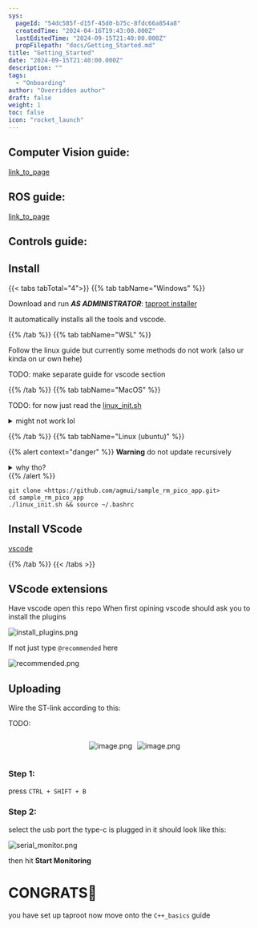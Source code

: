 ```yaml
---
sys:
  pageId: "54dc585f-d15f-45d0-b75c-8fdc66a854a8"
  createdTime: "2024-04-16T19:43:00.000Z"
  lastEditedTime: "2024-09-15T21:40:00.000Z"
  propFilepath: "docs/Getting_Started.md"
title: "Getting_Started"
date: "2024-09-15T21:40:00.000Z"
description: ""
tags:
  - "Onboarding"
author: "Overridden author"
draft: false
weight: 1
toc: false
icon: "rocket_launch"
---
```


## Computer Vision guide:

[link_to_page](86d45bc0-388b-4d26-8848-44f255f73d0e)

## ROS guide:

[link_to_page](3c76c1de-ec8f-46d6-8b0a-294005edc2d5)

## Controls guide:

## Install

{{< tabs tabTotal="4">}}
{{% tab tabName="Windows" %}}

Download and run _**AS ADMINISTRATOR**_: [taproot installer](https://github.com/Thornbots/TeachingFreshies/releases/tag/1.0)

It automatically installs all the tools and vscode.

{{% /tab %}}
{{% tab tabName="WSL" %}}

Follow the linux guide but currently some methods do not work (also ur kinda on ur own hehe)

TODO: make separate guide for vscode section

{{% /tab %}}
{{% tab tabName="MacOS" %}}

TODO: for now just read the [linux_init.sh](https://github.com/agmui/sample_rm_pico_app/blob/main/linux_init.sh)

<details>
<summary>might not work lol</summary>

`brew install libusb pkg-config`

Next install: [vscode](https://code.visualstudio.com/Download)

</details>

{{% /tab %}}
{{% tab tabName="Linux (ubuntu)" %}}

{{% alert context="danger" %}}
**Warning** do not update recursively
<details>
<summary>why tho?</summary>
There are some submodules that may go on for a while (like tinyusb) and I highly
recommend you don't need to get them.
If you want to see what submodules I update just look in `linux_init.sh`
</details>
{{% /alert %}}

```shell
git clone <https://github.com/agmui/sample_rm_pico_app.git>
cd sample_rm_pico_app
./linux_init.sh && source ~/.bashrc
```

## Install VScode

[vscode](https://code.visualstudio.com/Download)

{{% /tab %}}
{{< /tabs >}}

## VScode extensions

Have vscode open this repo
When first opining vscode should ask you to install the plugins

![install_plugins.png](https://prod-files-secure.s3.us-west-2.amazonaws.com/d518164a-d88e-44d1-a4ee-3adb3bd8bce0/89bd30f0-1825-4e77-867b-0a41ce370880/install_plugins.png?X-Amz-Algorithm=AWS4-HMAC-SHA256&X-Amz-Content-Sha256=UNSIGNED-PAYLOAD&X-Amz-Credential=ASIAZI2LB466WC7CEV3V%2F20250425%2Fus-west-2%2Fs3%2Faws4_request&X-Amz-Date=20250425T190510Z&X-Amz-Expires=3600&X-Amz-Security-Token=IQoJb3JpZ2luX2VjEJv%2F%2F%2F%2F%2F%2F%2F%2F%2F%2FwEaCXVzLXdlc3QtMiJHMEUCIQDeWwOGtMepFykoh3%2BOV068XAKRRFlPUsYgkbHrDqVBMgIgP%2FfIid2ZdsnxaHF3NhZTSRfVW4VbB6ju%2BWyMnSXIXiAq%2FwMINBAAGgw2Mzc0MjMxODM4MDUiDC3L7hXiR%2BqQkCR5MCrcAwHwukXd2oNl%2Fn2PrJoww3hChykQMO5S8zTUk6cG8r2WKzYvlsk4iHuzHC%2FCWPw7oFhqAQQdCLPX3iBVQlJ2sbBiN5pn%2FeV5JLquM5FvJNsk6KAsshzozCvfrE8i4mnljfK6xa0OFXlzTdLMeLqzJSi8GdgSTqaIkB6p2vU28nyw9XWJ11wmlt1fdxlZqiIGRGLwFZu7ufwGWxvl2CtobeCefuDjs2xj7jRgwDvAqiR312tgi3zgKa6fyCQXQBkYBlPVzHrkk%2FIExgJF531Zoh%2BNLnF0r9MP%2FdDBvGXxfEdYe9jgYZri22fDDeiUUzicXNXxHSMebjSUNP2UpC09fu3WqzR3bzU1j3rf5%2BI90M9JtAlESCsYWI5gJLS%2FrjPWomY5Ybct5Q8GDrTTOqjGJAK6ya6n0DkaVv8gWVFjEeJ%2FWn7vh5h1Nv0YYq8KJUHjAQHXLYkKxoPuW0xEtm%2BT6ntPMFjwtmXl%2BOiqmeg7ujA4vatJvfBDbqHawWQwZMvhbQeM02cZchQql3XzTgt9nHk%2FYtXkwPFvZeEJ9PAyqdMnT%2BiRSYjM2WXjZbVXFZBv%2FOP4xdrbmxAG1cgBU1%2BvKmto2rFOesXiypx%2BKdE2BqiV%2FFXdkBk0ZfEioOMmMLS3r8AGOqUBI7O%2FQTA6ouwfP9%2BJDHj9kxoKaGO%2BqHRCyjV682yhUFcNvk5BRwELYf%2Bdgjbmf5T%2FHHrJ6WGBYF0wYPqL%2F4be4FwZ9soU%2Bt8hcyBuZ3UN0hvT7i0i4slT%2Fhf31Tlf2P52s5wA8mwvWBNsP1Ky4hroxUw6uLtlNkHJ1XoN%2BXTeOQBkbVq1TIuMyf72atXCMW0cm0QEQ50YCTMPf8XAOSJqKpw7BSo3&X-Amz-Signature=9c3d9feb08db2d1738e24166366069f80f19a9f40a3f94ec76faa5a79094d560&X-Amz-SignedHeaders=host&x-id=GetObject)

If not just type `@recommended` here  

![recommended.png](https://prod-files-secure.s3.us-west-2.amazonaws.com/d518164a-d88e-44d1-a4ee-3adb3bd8bce0/61e661e9-5d85-4dfc-be0d-8d2097a5e793/recommended.png?X-Amz-Algorithm=AWS4-HMAC-SHA256&X-Amz-Content-Sha256=UNSIGNED-PAYLOAD&X-Amz-Credential=ASIAZI2LB466WC7CEV3V%2F20250425%2Fus-west-2%2Fs3%2Faws4_request&X-Amz-Date=20250425T190510Z&X-Amz-Expires=3600&X-Amz-Security-Token=IQoJb3JpZ2luX2VjEJv%2F%2F%2F%2F%2F%2F%2F%2F%2F%2FwEaCXVzLXdlc3QtMiJHMEUCIQDeWwOGtMepFykoh3%2BOV068XAKRRFlPUsYgkbHrDqVBMgIgP%2FfIid2ZdsnxaHF3NhZTSRfVW4VbB6ju%2BWyMnSXIXiAq%2FwMINBAAGgw2Mzc0MjMxODM4MDUiDC3L7hXiR%2BqQkCR5MCrcAwHwukXd2oNl%2Fn2PrJoww3hChykQMO5S8zTUk6cG8r2WKzYvlsk4iHuzHC%2FCWPw7oFhqAQQdCLPX3iBVQlJ2sbBiN5pn%2FeV5JLquM5FvJNsk6KAsshzozCvfrE8i4mnljfK6xa0OFXlzTdLMeLqzJSi8GdgSTqaIkB6p2vU28nyw9XWJ11wmlt1fdxlZqiIGRGLwFZu7ufwGWxvl2CtobeCefuDjs2xj7jRgwDvAqiR312tgi3zgKa6fyCQXQBkYBlPVzHrkk%2FIExgJF531Zoh%2BNLnF0r9MP%2FdDBvGXxfEdYe9jgYZri22fDDeiUUzicXNXxHSMebjSUNP2UpC09fu3WqzR3bzU1j3rf5%2BI90M9JtAlESCsYWI5gJLS%2FrjPWomY5Ybct5Q8GDrTTOqjGJAK6ya6n0DkaVv8gWVFjEeJ%2FWn7vh5h1Nv0YYq8KJUHjAQHXLYkKxoPuW0xEtm%2BT6ntPMFjwtmXl%2BOiqmeg7ujA4vatJvfBDbqHawWQwZMvhbQeM02cZchQql3XzTgt9nHk%2FYtXkwPFvZeEJ9PAyqdMnT%2BiRSYjM2WXjZbVXFZBv%2FOP4xdrbmxAG1cgBU1%2BvKmto2rFOesXiypx%2BKdE2BqiV%2FFXdkBk0ZfEioOMmMLS3r8AGOqUBI7O%2FQTA6ouwfP9%2BJDHj9kxoKaGO%2BqHRCyjV682yhUFcNvk5BRwELYf%2Bdgjbmf5T%2FHHrJ6WGBYF0wYPqL%2F4be4FwZ9soU%2Bt8hcyBuZ3UN0hvT7i0i4slT%2Fhf31Tlf2P52s5wA8mwvWBNsP1Ky4hroxUw6uLtlNkHJ1XoN%2BXTeOQBkbVq1TIuMyf72atXCMW0cm0QEQ50YCTMPf8XAOSJqKpw7BSo3&X-Amz-Signature=601c8c966bb499a29cd2fe66cef3a9f3d774a1e6f2cd1c26bf9dd9009675e654&X-Amz-SignedHeaders=host&x-id=GetObject)

## Uploading

Wire the ST-link according to this:

TODO:

<div style="display: flex;flex-direction: row; column-gap:10px; max-width: 630px;justify-content: center;">
<div>

![image.png](https://prod-files-secure.s3.us-west-2.amazonaws.com/d518164a-d88e-44d1-a4ee-3adb3bd8bce0/210ecb78-1116-4d7b-b9b7-2292f66fa2c2/image.png?X-Amz-Algorithm=AWS4-HMAC-SHA256&X-Amz-Content-Sha256=UNSIGNED-PAYLOAD&X-Amz-Credential=ASIAZI2LB4662Z6GHZ4B%2F20250425%2Fus-west-2%2Fs3%2Faws4_request&X-Amz-Date=20250425T190514Z&X-Amz-Expires=3600&X-Amz-Security-Token=IQoJb3JpZ2luX2VjEJv%2F%2F%2F%2F%2F%2F%2F%2F%2F%2FwEaCXVzLXdlc3QtMiJHMEUCIQCD9eV9RRRTkvpFB%2BhGEjxC2BCDbZTwb6fdDWuMy3KA7gIgAr5bYGXJgkXy53rOmJjv6KcbhEE%2FSzEaY4qjU8Nbwwwq%2FwMINBAAGgw2Mzc0MjMxODM4MDUiDNoMH%2Bxc3aBjvxR9cSrcA%2BcTJGYQK669WqFz8WCEkDuna04K0%2BxP16MrLnkI%2FNlwR2%2ByuvDjA4dGx%2BAd6usZVq1lZsEb7fV14jl5KtEyJjx0FuWFrh5AO6JSDnhR%2Fe63cSM8PSpIkA5e2XFcQvfOh7i%2B6aFhErsTIPdJLEnZobHrl%2FrsKQITu10gtmGwk%2B4GJpuAWbwM7WVeTKOQZKUUiqsfaKZBqIz2arIIVpbl0qZGPp4doUAkV6B0JRYw7fl8zIXCbVPgf0nGEwP5AQ8fjZQp0j6hqJzcJ%2FLLj3BWQrcJcNrcvkjEt1x9mFI8%2BpwhQhTfA8%2FJtCkTkM1%2FYxr1tIUSU7BlDm626Vasx9fvKxlKnPbKJxNVm%2BQUvnXQ3Lj5dLS7bSnvrkra1PDCCRhTeHoruEFu3kbeI40kbooZwEOxIsI5VEK3TL8liiNEcy5tv3F8QU5nynL7qMHOkvr27oq8LSNx2gud%2Fy7%2Fo0LOU0wAX8rSGYNlS0z0fKI8qpoVmd2ZBse8WkfasLu12rK77QCw%2BxBVodPn8aWR90aawlekbzxASpRiOu%2Be2DmRxWiTll057bLsKgDFvZ%2BH4YgtjWPt0t8dsxVbefTPNwiRnglwujzMh4QIr9HzD%2B0cTLj4da%2FwAOKN5cUFIhnxMM23r8AGOqUBzOhGbYliBOYhVgGWDvKwImHwTDpUfRqtnZg1bsS%2FiAtJyKG558Sy0br3%2FmgpIF5LNO%2FZX4eJQDPRuenlMyJzgJK9i5BKnFgSet%2FKwkEbd7yYvyK%2B%2F576u1kJ1M9ExAODenjofmtw0Nk5MzsuPVg7kJWvJdelEZuxI1BjtwDrorKO0fsdbVPNoyfS1R1WgmMspwKDPivnU2RV3Wc7mpqLhpWTZZD3&X-Amz-Signature=a00b471c45b03b3edc400d5205b8949c7d9c40dc73528f08b6356671bf0a3c44&X-Amz-SignedHeaders=host&x-id=GetObject)

</div>
<div>

![image.png](https://prod-files-secure.s3.us-west-2.amazonaws.com/d518164a-d88e-44d1-a4ee-3adb3bd8bce0/33a0fd0f-8ca6-4a86-8e09-26e95ded1fff/image.png?X-Amz-Algorithm=AWS4-HMAC-SHA256&X-Amz-Content-Sha256=UNSIGNED-PAYLOAD&X-Amz-Credential=ASIAZI2LB466VHMTFEQI%2F20250425%2Fus-west-2%2Fs3%2Faws4_request&X-Amz-Date=20250425T190514Z&X-Amz-Expires=3600&X-Amz-Security-Token=IQoJb3JpZ2luX2VjEJv%2F%2F%2F%2F%2F%2F%2F%2F%2F%2FwEaCXVzLXdlc3QtMiJHMEUCIQCpuZ9HKUH9cVBf2KWZFPHUfMIR1zQbP2U9WQsXmCsYggIgVCuwHQ5lXpcKzdbLtcmna3DVHEY1Dl7ebbZxDZIcJOYq%2FwMINBAAGgw2Mzc0MjMxODM4MDUiDIYRnTn0hp75TgRXvSrcA7vdzU3Qix2uENcbrdI8%2FlmqpkESKPRymzcK8LZNqmmNWa%2B%2Fqz3wOFQaD29%2FlWYW02G4bXHROJkHC1y%2FUZls0B1wHBOWJyyk4pjq%2FTxsQ011xV2csNjvS%2FrazrrynI5GY6AZJcKoy2PrnNxEIkwGR13HgDjJ5N10JUMM0p3fQTp%2BzIQuybnBhOsaH%2FAls%2F%2BqMqJdel%2Biu2xhMMaKzTgpJBKY54wU2ItHg9i%2Bby%2BCfnTtiidw%2FgwP4AVXUfweb4BNIhG8Z6QkHxdeRPVG4msSmSFf82R%2BSm%2BDRlyQx9oTCP0IGz3seL0zA2pD8UvEC%2FKqCWXReINc9SSFJPKnPtdIfTmr1nribttbubGsbJmr9QB1bdDb89Xx2s%2Fgxjje5UlHmPBimHrjwmz93CqjgTaZALSybrSipdcvy8uReiRSmhmQEAngrtU0Jq3nubCfSDGspXJ1HsqJJ1J5Ut9RtHxMNBva6eqvsOfrGdgKv%2F69J6ZGn9CaUkTlgDbuhZ7SSWBwVSx1ylVCWjXClfx%2FiZujnFGwOj0oYgF0XNaz2nWWS1b3DrhpFAaOuudjGQx9ZUu1E7qKRTUBBQ0LUFFmBa6CoYY6nrPkBDgTtvqv51AC4QYXJbWKVzwlZMBHYgxPMMK3r8AGOqUB3E9GDImhysL7kw4UcHuEEDb44%2FUr1f%2F%2FNQ%2FciuQWjs7guU6WM6k1jF8JMO7KOwb5AUQQx1NCrH5DpC9AIcuE5MBFGoqgTTAAqDnQo%2FHfXswrq9NKMQ9l0GzXrOvgH6xPNn4NUNJgoavf9Zdz0y3C4%2BQUBEMhrNIu34ULfor0U1j3c0QTHcIVdSSxg4K0tMkyGvK00yJDWsDkY9QblE39eXApgoUb&X-Amz-Signature=cd26f5d3037313d0a401b66d1fbdab52fa3e9aba2a2ec1576413b7a74cb68626&X-Amz-SignedHeaders=host&x-id=GetObject)

</div>
</div>

### Step 1:

press `CTRL + SHIFT + B`

### Step 2:

select the usb port the type-c is plugged in it should look like this:

![serial_monitor.png](https://prod-files-secure.s3.us-west-2.amazonaws.com/d518164a-d88e-44d1-a4ee-3adb3bd8bce0/f03f4774-05d4-4393-b6a0-d5efb6d315ab/serial_monitor.png?X-Amz-Algorithm=AWS4-HMAC-SHA256&X-Amz-Content-Sha256=UNSIGNED-PAYLOAD&X-Amz-Credential=ASIAZI2LB466WC7CEV3V%2F20250425%2Fus-west-2%2Fs3%2Faws4_request&X-Amz-Date=20250425T190510Z&X-Amz-Expires=3600&X-Amz-Security-Token=IQoJb3JpZ2luX2VjEJv%2F%2F%2F%2F%2F%2F%2F%2F%2F%2FwEaCXVzLXdlc3QtMiJHMEUCIQDeWwOGtMepFykoh3%2BOV068XAKRRFlPUsYgkbHrDqVBMgIgP%2FfIid2ZdsnxaHF3NhZTSRfVW4VbB6ju%2BWyMnSXIXiAq%2FwMINBAAGgw2Mzc0MjMxODM4MDUiDC3L7hXiR%2BqQkCR5MCrcAwHwukXd2oNl%2Fn2PrJoww3hChykQMO5S8zTUk6cG8r2WKzYvlsk4iHuzHC%2FCWPw7oFhqAQQdCLPX3iBVQlJ2sbBiN5pn%2FeV5JLquM5FvJNsk6KAsshzozCvfrE8i4mnljfK6xa0OFXlzTdLMeLqzJSi8GdgSTqaIkB6p2vU28nyw9XWJ11wmlt1fdxlZqiIGRGLwFZu7ufwGWxvl2CtobeCefuDjs2xj7jRgwDvAqiR312tgi3zgKa6fyCQXQBkYBlPVzHrkk%2FIExgJF531Zoh%2BNLnF0r9MP%2FdDBvGXxfEdYe9jgYZri22fDDeiUUzicXNXxHSMebjSUNP2UpC09fu3WqzR3bzU1j3rf5%2BI90M9JtAlESCsYWI5gJLS%2FrjPWomY5Ybct5Q8GDrTTOqjGJAK6ya6n0DkaVv8gWVFjEeJ%2FWn7vh5h1Nv0YYq8KJUHjAQHXLYkKxoPuW0xEtm%2BT6ntPMFjwtmXl%2BOiqmeg7ujA4vatJvfBDbqHawWQwZMvhbQeM02cZchQql3XzTgt9nHk%2FYtXkwPFvZeEJ9PAyqdMnT%2BiRSYjM2WXjZbVXFZBv%2FOP4xdrbmxAG1cgBU1%2BvKmto2rFOesXiypx%2BKdE2BqiV%2FFXdkBk0ZfEioOMmMLS3r8AGOqUBI7O%2FQTA6ouwfP9%2BJDHj9kxoKaGO%2BqHRCyjV682yhUFcNvk5BRwELYf%2Bdgjbmf5T%2FHHrJ6WGBYF0wYPqL%2F4be4FwZ9soU%2Bt8hcyBuZ3UN0hvT7i0i4slT%2Fhf31Tlf2P52s5wA8mwvWBNsP1Ky4hroxUw6uLtlNkHJ1XoN%2BXTeOQBkbVq1TIuMyf72atXCMW0cm0QEQ50YCTMPf8XAOSJqKpw7BSo3&X-Amz-Signature=1486fb82db4e349268862987c7de944b779a3df9a7a84ac352492fe4c965ecf6&X-Amz-SignedHeaders=host&x-id=GetObject)

then hit **Start Monitoring**

# CONGRATS🎉

you have set up taproot now move onto the `C++_basics` guide
